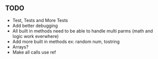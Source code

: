**TODO**
---
* Test, Tests and More Tests
* Add better debugging
* All built in methods need to be able to handle multi parms (math and logic work everwhere)
* Add more built in methods ex: random num, tostring
* Arrays?
* Make all calls use ref